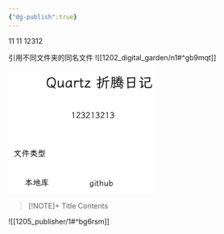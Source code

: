 ```yaml
---
{"dg-publish":true}
---
```



11
11
12312

引用不同文件夹的同名文件
![[1202_digital_garden/n1#^gb9mqt]]


![2024-03-01quartz折腾.excalidraw.png](img/user/Excalidraw/2024-03-01quartz%E6%8A%98%E8%85%BE.excalidraw.png)


> [!NOTE]+ Title
> Contents


![[1205_publisher/1#^bg6rsm]]